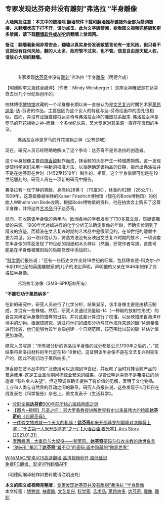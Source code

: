  <h2>专家发现达芬奇并没有雕刻”弗洛拉 “半身雕像</h2> <p class="notice"><b>大陆网友注意：本文中的链接除 <a href="https://github.com/bannedbook/fanqiang" >翻墙</a>软件下载和<a href="https://github.com/killgcd/justmysocks/blob/master/README.md">翻墙推荐</a>链接外全部为禁网链接，未翻墙状态下打不开，请勿点击。此为文字版禁闻，欲看图文视频完整版和更多禁闻，请下载<a href="https://github.com/bannedbook/fanqiang">翻墙软件或APP</a>后翻墙上禁闻网。</p><p>备注：翻墙看新闻非常安全，翻墙以真实身份发表敏感言论有一定风险，但只看不说则没有任何风险，翻的人太多，政府管不过来，也不管。信息自由是天赋人权，请放心大胆的翻墙。</b></p>  <div class="entry"> <br /> <figure><a href="https://i0.wp.com/upload-images-bucket-v64rleca837do.s3.eu-west-1.amazonaws.com/wp-content/uploads/2021/04/24062930/%E6%9C%AA%E6%A0%87%E9%A2%98-1-100.jpg?fit=860%2C484&#038;ssl=1" data-caption="专家发现达芬奇并没有雕刻&quot;弗洛拉 &quot;半身雕像（明德合成）"></a><figcaption class="wp-caption-text">专家发现<a href="https://www.bannedbook.org/bnews/tag/%e8%be%be%e8%8a%ac%e5%a5%87/" class="st_tag internal_tag" rel="tag" title="标签 达芬奇 下的日志">达芬奇</a>并没有<a href="https://www.bannedbook.org/bnews/tag/%E9%9B%95%E5%88%BB/" class="st_tag internal_tag" rel="tag" title="标签 雕刻 下的日志">雕刻</a>&#8221;弗洛拉 &#8220;半身<a href="https://www.bannedbook.org/bnews/tag/%E9%9B%95%E5%83%8F/" class="st_tag internal_tag" rel="tag" title="标签 雕像 下的日志">雕像</a>（明德合成）</figcaption></figure> <p>【明德网李文涵综合编译】（作者：Mindy Weisberger ）这座女神雕塑是在达芬奇去世几个世纪后创作的。</p> <p>柏林博德<a href="https://www.bannedbook.org/bnews/tag/%e5%8d%9a%e7%89%a9%e9%a6%86/" class="st_tag internal_tag" rel="tag" title="标签 博物馆 下的日志">博物馆</a>收藏的一个半身像长期以来一直被认为是<a href="https://www.bannedbook.org/bnews/tag/%E6%96%87%E8%89%BA%E5%A4%8D%E5%85%B4/" class="st_tag internal_tag" rel="tag" title="标签 文艺复兴 下的日志">文艺复兴</a>时期艺术家<a href="https://www.bannedbook.org/bnews/tag/%e8%8e%b1%e6%98%82%e7%ba%b3%e5%a4%9a/" class="st_tag internal_tag" rel="tag" title="标签 莱昂纳多 下的日志">莱昂纳多</a>-达-芬奇的作品，主要是因为这个女人的特征与达-芬奇绘画中的面孔很相似。然而，并没有证据直接将达芬奇与弗洛拉女神的雕塑联系起来&#8211;弗洛拉女神是罗马的开花植物之神&#8211;而且一个多世纪以来，艺术专家对其来源一直存在激烈的争议。</p> <figure id="attachment_33386" aria-describedby="caption-attachment-33386" style="width: 1154px" class="wp-caption alignnone"><figcaption id="caption-attachment-33386" class="wp-caption-text">弗洛拉女神是罗马的开花植物之神（公有领域）</figcaption></figure> <p>现在，研究人员已经明确地解决了这个争论：达芬奇不是弗洛拉的创造者。</p>  <p>这个半身蜡像主要由<a href="https://www.bannedbook.org/bnews/tag/%E6%8A%B9%E9%A6%99%E9%B2%B8/" class="st_tag internal_tag" rel="tag" title="标签 抹香鲸 下的日志">抹香鲸</a>制作而成，抹香鲸的头部产生一种蜡质物质。这一发现促使<span class='wp_keywordlink'><a href="https://www.bannedbook.org/forum11/topic309.html" title="禁片：“科学”的棍子" target="_blank">科学</a></span>家们采用一种新的校准方法，以准确确定该物品的日期，揭示出弗洛拉并不是在达芬奇在世时（1452至1519年）制作的。相反，这个半身像很可能是在19世纪雕刻的，研究人员在一项新的研究中报告。</p> <p>弗洛拉有一张宁静的笑脸，身高约28英寸（70厘米），体重约62磅（28公斤）。1909年，这尊蜡像被柏林的Kaiser Friedrich博物馆（现在的Bode博物馆）的创始人Wilhelm von Bode收购，根据Bode博物馆的资料，他在拍卖会上购买了这尊半身像，并将这件<a href="https://www.bannedbook.org/bnews/tag/%e8%89%ba%e6%9c%af%e5%93%81/" class="st_tag internal_tag" rel="tag" title="标签 艺术品 下的日志">艺术品</a>归于达芬奇。</p> <p>然而，在收购该半身像的两年内，欧洲各地的学者发表了730多篇文章，质疑该雕塑的来源。1900年代对蜡进行的化学分析无法确定雕像的年龄，但确实检测到了精液的痕迹，而精液在文艺复兴时期的艺术品中是很罕见的，在19世纪的雕塑中更为常见。另一项评估认为，铸造方法没有反映出文艺复兴时期的技术，一项调查在半身像的背面发现了19世纪的报纸和木头碎片（然而，研究作者写道，这些可能是在半身像被雕刻后的后期修改中添加的）。</p>  <p>&#8220;<a href="https://www.bannedbook.org/bnews/tag/%e7%a7%91%e5%ad%a6%e5%ae%b6/" class="st_tag internal_tag" rel="tag" title="标签 科学家 下的日志">科学家</a>们报告说：&#8221;还有一些历史文件支持19世纪的归属，包括理查德-科克尔-卢卡斯[19世纪的英国雕塑家]的儿子的法定声明，声明他的父亲在1846年制作了弗洛拉半身像。</p> <figure id="attachment_33387" aria-describedby="caption-attachment-33387" style="width: 1095px" class="wp-caption alignnone"><figcaption id="caption-attachment-33387" class="wp-caption-text">弗洛拉半身像（SMB-SPK版权所有）</figcaption></figure> <p><strong>&#8220;不能归功于莱昂纳多&#8221;</strong></p> <p>在新的研究中，研究人员进行了化学分析，结果显示，该半身像主要是由精玉制成，并混有一些蜂蜡。然后，研究人员通过测量碳-14（一种碳的放射性形式）的衰变来确定半身像的蜡样的日期，并对这些计算进行了校准，以反映蜡来自海洋环境中的动物。根据该研究，通过将他们的蜡质分析与其他海洋来源的碳-14测量值进行比较，他们能够为该半身像创建一个日期范围，该范围比以前的碳-14估计值更加准确。</p>  <p>研究人员写道：&#8221;所有被分析的弗洛拉半身像的成分都是公元1700年之后的，&#8221;。&#8221;该结果将弗洛拉材料的年代定在18-19世纪，这证明该半身像不是在文艺复兴时期生产的，因此不能归功于莱昂纳多。&#8221;</p> <p>抹香鲸在艺术品中的广泛使用可以追溯到18世纪，并反映了当时对抹香鲸产品的普遍使用&#8211;这是工业革命期间捕鲸业繁荣的结果。尽管证明达芬奇不是弗洛拉的创造者 &#8220;有些令人失望&#8221;，但这项调查确实提供了有价值的见解，表明了文化物品、工业和人类与自然界的互动之间的联系，研究人员报告说。这些发现于4月15日在线发表在《科学报告》杂志上。原文发表于《生活科学》。</p> <ul class='op-related-articles' title='相关阅读'> <li><a href='https://www.bannedbook.org/bnews/cnnews/20210324/1511317.html' target='_blank'>分形论揭<b>达芬奇</b>500年前所绘心脏结构图之谜</a></li> <li><a href='https://www.bannedbook.org/bnews/comments/20210213/1486556.html' target='_blank'>【图片+视频】凡圣之间：哥大罗桑教授讲解世界有史以来最伟大的绘画<b>达芬奇</b>的《岩间圣母》</a></li> <li><a href='https://www.bannedbook.org/bnews/bannedvideo/20210201/1478833.html' target='_blank'>一件假文物成就一个天大的机缘！<b>达芬奇</b>和米开朗基罗的巅峰对决即将上演！“千古第一人米开朗基罗”之一/【大话西油 姜光宇】Arts Story (2021.01.31）</a></li> <li><a href='https://www.bannedbook.org/bnews/bannedvideo/20210118/1470263.html' target='_blank'>摩西煮酒：大重启与大奴役——梵蒂冈、<b>达芬奇</b>密码与红衣主教的劝世良言</a></li> <li><a href='https://www.bannedbook.org/bnews/comments/20201130/1439716.html' target='_blank'>“纳米孔”揭示了<b>达芬奇</b>“看不见”的密码 画中隐藏的“微观世界”</a></li> </ul> <p class="texttj"> <a href="https://github.com/bannedbook/fanqiang/wiki/V2ray%E6%9C%BA%E5%9C%BA" target="_blank">WIN/MAC/安卓/iOS高速翻墙:高清视频秒开,超低延迟</a><br/> <a href="https://github.com/bannedbook/fanqiang/wiki/%E7%A6%81%E9%97%BB%E7%BD%91%E5%AE%89%E5%8D%93%E7%BF%BB%E5%A2%99%E6%96%B0%E9%97%BBAPP" target="_blank">免费PC翻墙、安卓VPN翻墙APP</a></p> <p>（明德网编译制作如要转载请注明出处）</p><a name='sharetosocial'></a>       <div><b>本文的图文或视频完整版</b>：<a href='https://www.bannedbook.org/bnews/comments/20210424/1532830.html'>专家发现达芬奇并没有雕刻”弗洛拉 “半身雕像</a></div>  </div><!--END ENTRY--> <div class="postfooter"> <div>本文标签：<a href="https://www.bannedbook.org/bnews/tag/%e5%8d%9a%e7%89%a9%e9%a6%86/" rel="tag">博物馆</a>, <a href="https://www.bannedbook.org/bnews/tag/%E6%8A%B9%E9%A6%99%E9%B2%B8/" rel="tag">抹香鲸</a>, <a href="https://www.bannedbook.org/bnews/tag/%E6%96%87%E8%89%BA%E5%A4%8D%E5%85%B4/" rel="tag">文艺复兴</a>, <a href="https://www.bannedbook.org/bnews/tag/%e7%a7%91%e5%ad%a6%e5%ae%b6/" rel="tag">科学家</a>, <a href="https://www.bannedbook.org/bnews/tag/%e8%89%ba%e6%9c%af%e5%93%81/" rel="tag">艺术品</a>, <a href="https://www.bannedbook.org/bnews/tag/%e8%8e%b1%e6%98%82%e7%ba%b3%e5%a4%9a/" rel="tag">莱昂纳多</a>, <a href="https://www.bannedbook.org/bnews/tag/%e8%be%be%e8%8a%ac%e5%a5%87/" rel="tag">达芬奇</a>, <a href="https://www.bannedbook.org/bnews/tag/%E9%9B%95%E5%83%8F/" rel="tag">雕像</a>, <a href="https://www.bannedbook.org/bnews/tag/%E9%9B%95%E5%88%BB/" rel="tag">雕刻</a></div>  </div><!--END POSTFOOTER--> 